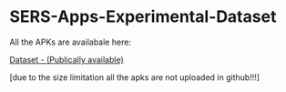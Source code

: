 # SERS-Apps-Experimental-Dataset

All the APKs are availabale here:

   [Dataset - (Publically available)](https://drive.google.com/open?id=1TqvjllD_NumhEvhOaruBTUJFQM75gg5d)





[due to the size limitation all the apks are not uploaded in github!!!]
